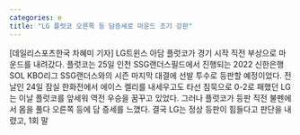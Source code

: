 ```yaml
---
categories: e
title: "LG 플럿코 오른쪽 등 담증세로 마운드 조기 강판"
---
```

[데일리스포츠한국 차혜미 기자] LG트윈스 아담 플럿코가 경기 시작 직전 부상으로 마운드를 내려갔다. 플럿코는 25일 인천 SSG랜더스필드에서 진행되는 2022 신한은행 SOL KBO리그 SSG랜더스와의 시즌 마지막 대결에 선발 투수로 등판할 예정이었다. 전날인 24일 잠실 한화전에서 에이스 켈리를 내세우고도 타선 침묵으로 0-2로 패했던 LG는 이날 플럿코를 앞세워 역전 우승을 꿈꾸고 있었다. 그러나 플럿코가 등판 직전 불펜에서 몸을 풀다 오른쪽 등에 담 증세를 느꼈다. 결국 LG는 정상 등판이 힘들다고 판단을 내렸고, 1회 말